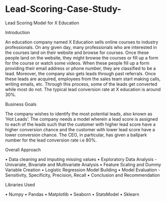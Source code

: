 # Lead-Scoring-Case-Study-
Lead Scoring Model for X Education

Introduction

An education company named X Education sells online courses to industry professionals. On any given day, many professionals who are interested in the courses land on their website and browse for courses. Once these people land on the website, they might browse the courses or fill up a form for the course or watch some videos. When these people fill up a form providing their email address or phone number, they are classified to be a lead. Moreover, the company also gets leads through past referrals. Once these leads are acquired, employees from the sales team start making calls, writing emails, etc. Through this process, some of the leads get converted while most do not. The typical lead conversion rate at X education is around 30%.

Business Goals

The company wishes to identify the most potential leads, also known as ‘Hot Leads’. The company needs a model wherein a lead score is assigned to each of the leads such that the customer with higher lead score have a higher conversion chance and the customer with lower lead score have a lower conversion chance. The CEO, in particular, has given a ballpark number for the lead conversion rate i.e 80%.

Overall Approach

•	Data cleaning and imputing missing values
•	Exploratory Data Analysis - Univariate, Bivariate and Multivariate Analysis
•	Feature Scaling and Dummy Variable Creation
•	Logistic Regression Model Building
•	Model Evaluation - Sensitivity, Specificity, Precision, Recall
•	Conclusion and Recommendation

Libraries Used

•	Numpy
•	Pandas
•	Matplotlib
•	Seaborn
•	StatsModel
•	Sklearn

